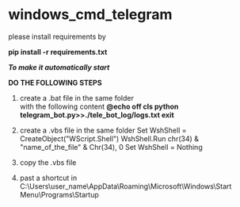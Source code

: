 # windows_cmd_telegram


please install requirements by



**pip install -r requirements.txt**

**_To make it automatically start_**


**DO THE FOLLOWING STEPS**
1. create a .bat file in the same folder  
   with the following content 
   **@echo off
   cls
   python telegram_bot.py>>./tele_bot_log/logs.txt
   exit**
   
 2. create a .vbs file in the same folder 
    Set WshShell = CreateObject("WScript.Shell") 
WshShell.Run chr(34) & "name_of_the_file" & Chr(34), 0
Set WshShell = Nothing
3. copy the .vbs file 
4. past a shortcut in C:\Users\user_name\AppData\Roaming\Microsoft\Windows\Start Menu\Programs\Startup
   
